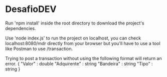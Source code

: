 # DesafioDEV

Run 'npm install' inside the root directory to download the project's dependencies.

Use 'node index.js' to run the project on localhost, you can check localhost:8080/mdr directly from your browser but you'll
have to use a tool like Postman to use /transaction.

Trying to post a transaction without using the following format will return an error.
{
  "Valor" : double
  "Adquirente" : string
  "Bandeira" : string
  "Tipo" : string
}
